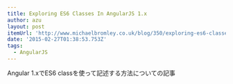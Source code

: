 ```yaml
---
title: Exploring ES6 Classes In AngularJS 1.x
author: azu
layout: post
itemUrl: 'http://www.michaelbromley.co.uk/blog/350/exploring-es6-classes-in-angularjs-1-x'
date: '2015-02-27T01:38:53.753Z'
tags:
  - AngularJS
---
```

Angular 1.xでES6 classを使って記述する方法についての記事
